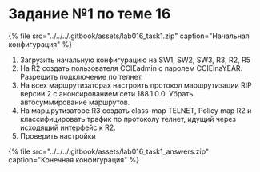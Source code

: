 # Задание №1 по теме 16

{% file src="../../../.gitbook/assets/lab016\_task1.zip" caption="Начальная конфигурация" %}

1. Загрузить начальную конфигурацию на SW1, SW2, SW3, R3, R2, R5  
2. На R2 создать пользователя CCIEadmin с паролем CCIEinaYEAR. Разрешить подключение по телнет.  
3. На всех маршрутизаторах настроить протокол маршрутизации RIP версии 2 с анонсированием сети 188.1.0.0. Убрать автосуммирование маршрутов.  
4. На маршрутизаторе R3 создать class-map TELNET, Policy map R2 и классифицировать трафик по протоколу телнет, идущий через исходящий интерфейс к R2.  
5. Проверить настройки  
  


{% file src="../../../.gitbook/assets/lab016\_task1\_answers.zip" caption="Конечная конфигурация" %}

